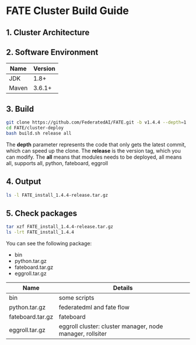 

#                      **FATE Cluster Build Guide**

## 1. Cluster Architecture

## 2. Software Environment

| Name         | Version | 
| -------------| --------|
| JDK          | 1.8+    |
| Maven        | 3.6.1+  |

## 3. Build
```bash
git clone https://github.com/FederatedAI/FATE.git -b v1.4.4 --depth=1
cd FATE/cluster-deploy
bash build.sh release all
```
The **depth** parameter represents the code that only gets the latest commit, which can speed up the clone.
The **release** is the version tag, which you can modify.
The **all** means that modules needs to be deployed, all means all, supports all, python, fateboard, eggroll

## 4. Output
```bash
ls -l FATE_install_1.4.4-release.tar.gz
```

## 5. Check packages
```bash
tar xzf FATE_install_1.4.4-release.tar.gz
ls -lrt FATE_install_1.4.4
```
You can see the following package:
- bin
- python.tar.gz
- fateboard.tar.gz
- eggroll.tar.gz

| Name         | Details| 
| -------------| --------|
| bin          | some scripts|
| python.tar.gz | federatedml and fate flow|
| fateboard.tar.gz | fateboard |
| eggroll.tar.gz | eggroll cluster: cluster manager, node manager, rollsiter  |
